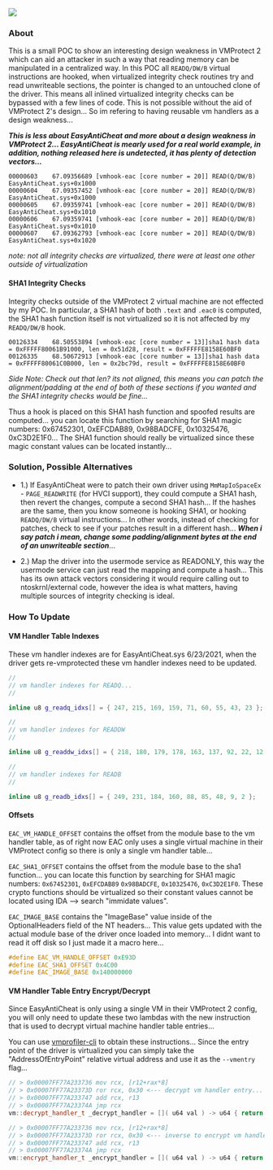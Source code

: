 ![](https://githacks.org/_xeroxz/vmhook-eac/-/raw/a2e38c76b1fb9a53527c2441b06bb25b768d9959/bin/running-with-patch.png)

### About

This is a small POC to show an interesting design weakness in VMProtect 2 which can aid an attacker in such a way that reading memory can be manipulated in a centralized way. In this POC all `READQ/DW/B` virtual instructions are hooked, when virtualized integrity check routines try and read unwriteable sections, the pointer is changed to an untouched clone of the driver. This means all inlined virtualized integrity checks can be bypassed with a few lines of code. This is not possible without the aid of VMProtect 2's design... So im refering to having reusable vm handlers as a design weakness...

***This is less about EasyAntiCheat and more about a design weakness in VMProtect 2... EasyAntiCheat is mearly used for a real world example, in addition, nothing released here is undetected, it has plenty of detection vectors...***

```
00000603	67.09356689	[vmhook-eac [core number = 20]] READ(Q/DW/B) EasyAntiCheat.sys+0x1000	
00000604	67.09357452	[vmhook-eac [core number = 20]] READ(Q/DW/B) EasyAntiCheat.sys+0x1000	
00000605	67.09359741	[vmhook-eac [core number = 20]] READ(Q/DW/B) EasyAntiCheat.sys+0x1010	
00000606	67.09359741	[vmhook-eac [core number = 20]] READ(Q/DW/B) EasyAntiCheat.sys+0x1010	
00000607	67.09362793	[vmhook-eac [core number = 20]] READ(Q/DW/B) EasyAntiCheat.sys+0x1020	
```

*note: not all integrity checks are virtualized, there were at least one other outside of virtualization*

#### SHA1 Integrity Checks

Integrity checks outside of the VMProtect 2 virtual machine are not effected by my POC. In particular, a SHA1 hash of both `.text` and `.eac0` is computed, the SHA1 hash function itself is not virtualized so it is not affected by my `READQ/DW/B` hook.

```
00126334	68.50553894	[vmhook-eac [core number = 13]]sha1 hash data = 0xFFFFF80061B91000, len = 0x51d28, result = 0xFFFFFE8158E60BF0	
00126335	68.50672913	[vmhook-eac [core number = 13]]sha1 hash data = 0xFFFFF80061C0B000, len = 0x2bc79d, result = 0xFFFFFE8158E60BF0	
```

*Side Note: Check out that len? its not aligned, this means you can patch the alignment/padding at the end of both of these sections if you wanted and the SHA1 integrity checks would be fine...*

Thus a hook is placed on this SHA1 hash function and spoofed results are computed... you can locate this function by searching for SHA1 magic numbers: 0x67452301, 0xEFCDAB89, 0x98BADCFE, 0x10325476, 0xC3D2E1F0... The SHA1 function should really be virtualized since these magic constant values can be located instantly...


### Solution, Possible Alternatives

* 1.) If EasyAntiCheat were to patch their own driver using `MmMapIoSpaceEx` - `PAGE_READWRITE` (for HVCI support), they could compute a SHA1 hash, then revert the changes, compute a second SHA1 hash... If the hashes are the same, then you know someone is hooking SHA1, or hooking `READQ/DW/B` virtual instructions... In other words, instead of checking for patches, check to see if your patches result in a different hash... ***When i say patch i mean, change some padding/alignment bytes at the end of an unwriteable section***...

* 2.) Map the driver into the usermode service as READONLY, this way the usermode service can just read the mapping and compute a hash... This has its own attack vectors considering it would require calling out to ntoskrnl/external code, however the idea is what matters, having multiple sources of integrity checking is ideal.

### How To Update

#### VM Handler Table Indexes

These vm handler indexes are for EasyAntiCheat.sys 6/23/2021, when the driver gets re-vmprotected these vm handler indexes need to be updated.

```cpp
//
// vm handler indexes for READQ...
//

inline u8 g_readq_idxs[] = { 247, 215, 169, 159, 71, 60, 55, 43, 23 };

//
// vm handler indexes for READDW
//

inline u8 g_readdw_idxs[] = { 218, 180, 179, 178, 163, 137, 92, 22, 12 };

//
// vm handler indexes for READB
//

inline u8 g_readb_idxs[] = { 249, 231, 184, 160, 88, 85, 48, 9, 2 };
```

#### Offsets

`EAC_VM_HANDLE_OFFSET` contains the offset from the module base to the vm handler table, as of right now EAC only uses a single virtual machine in their VMProtect config so there is only a single vm handler table...
 
`EAC_SHA1_OFFSET` contains the offset from the module base to the sha1 function...
you can locate this function by searching for SHA1 magic numbers: `0x67452301`, `0xEFCDAB89`
`0x98BADCFE`, `0x10325476`, `0xC3D2E1F0`. These crypto functions should be virtualized so their constant values cannot be located using IDA --> search "immidate values".

`EAC_IMAGE_BASE` contains the "ImageBase" value inside of the OptionalHeaders field of the NT
headers... This value gets updated with the actual module base of the driver once loaded into
memory... I didnt want to read it off disk so I just made it a macro here...

```cpp
#define EAC_VM_HANDLE_OFFSET 0xE93D
#define EAC_SHA1_OFFSET 0x4C00
#define EAC_IMAGE_BASE 0x140000000
```

#### VM Handler Table Entry Encrypt/Decrypt

Since EasyAntiCheat is only using a single VM in their VMProtect 2 config, you will only need to update these two lambdas with the new instruction that is used to decrypt virtual machine handler table entries...

You can use [vmprofiler-cli](https://githacks.org/vmp2/vmprofiler-cli/-/releases) to obtain these instructions... Since the entry point of the driver is virtualized you can simply take the "AddressOfEntryPoint" relative virtual address and use it as the `--vmentry` flag...

```cpp
// > 0x00007FF77A233736 mov rcx, [r12+rax*8]
// > 0x00007FF77A23373D ror rcx, 0x30 <--- decrypt vm handler entry...
// > 0x00007FF77A233747 add rcx, r13
// > 0x00007FF77A23374A jmp rcx
vm::decrypt_handler_t _decrypt_handler = []( u64 val ) -> u64 { return _rotr64( val, 0x30 ); };

// > 0x00007FF77A233736 mov rcx, [r12+rax*8]
// > 0x00007FF77A23373D ror rcx, 0x30 <--- inverse to encrypt vm handler entry...
// > 0x00007FF77A233747 add rcx, r13
// > 0x00007FF77A23374A jmp rcx
vm::encrypt_handler_t _encrypt_handler = []( u64 val ) -> u64 { return _rotl64( val, 0x30 ); };
```
